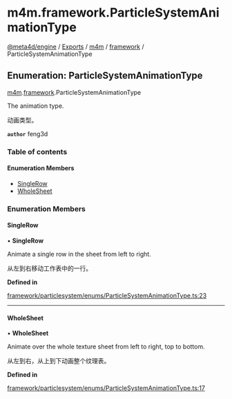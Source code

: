 # m4m.framework.ParticleSystemAnimationType

[@meta4d/engine](../) / [Exports](../modules/) / [m4m](../modules/m4m.md) / [framework](../modules/m4m.framework.md) / ParticleSystemAnimationType

## Enumeration: ParticleSystemAnimationType

[m4m](../modules/m4m.md).[framework](../modules/m4m.framework.md).ParticleSystemAnimationType

The animation type.

动画类型。

**`author`** feng3d

### Table of contents

#### Enumeration Members

* [SingleRow](m4m.framework.ParticleSystemAnimationType.md#singlerow)
* [WholeSheet](m4m.framework.ParticleSystemAnimationType.md#wholesheet)

### Enumeration Members

#### SingleRow

• **SingleRow**

Animate a single row in the sheet from left to right.

从左到右移动工作表中的一行。

**Defined in**

[framework/particlesystem/enums/ParticleSystemAnimationType.ts:23](https://github.com/meta4d-me/meta4d-engine/blob/cf6bfe6/src/framework/particlesystem/enums/ParticleSystemAnimationType.ts#L23)

***

#### WholeSheet

• **WholeSheet**

Animate over the whole texture sheet from left to right, top to bottom.

从左到右，从上到下动画整个纹理表。

**Defined in**

[framework/particlesystem/enums/ParticleSystemAnimationType.ts:17](https://github.com/meta4d-me/meta4d-engine/blob/cf6bfe6/src/framework/particlesystem/enums/ParticleSystemAnimationType.ts#L17)

